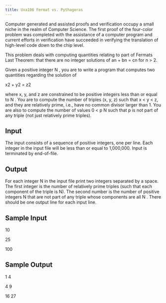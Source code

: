 ```yaml
---
title: Uva106 Fermat vs. Pythagoras
---
```


Computer generated and assisted proofs and verification occupy a small niche in the realm of Computer
Science. The first proof of the four-color problem was completed with the assistance of a computer
program and current efforts in verification have succeeded in verifying the translation of high-level code
down to the chip level.

This problem deals with computing quantities relating to part of Fermats Last Theorem: that there
are no integer solutions of an + bn = cn for n > 2.

Given a positive integer N , you are to write a program that computes two quantities regarding the
solution of

x2 + y2 = z2

where x, y, and z are constrained to be positive integers less than or equal to N . You are to compute
the number of triples (x, y, z) such that x < y < z, and they are relatively prime, i.e., have no common
divisor larger than 1. You are also to compute the number of values 0 < p  N such that p is not part
of any triple (not just relatively prime triples).

## Input
The input consists of a sequence of positive integers, one per line. Each integer in the input file will be
less than or equal to 1,000,000. Input is terminated by end-of-file.

## Output
For each integer N in the input file print two integers separated by a space. The first integer is the
number of relatively prime triples (such that each component of the triple is  N). The second number
is the number of positive integers  N that are not part of any triple whose components are all  N .
There should be one output line for each input line.

## Sample Input
<p>10</p><p>25</p><p>100</p><p></p>

## Sample Output
<p>1 4</p><p>4 9</p><p>16 27</p>